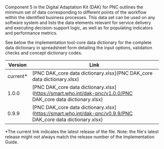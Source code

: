 Component 5 in the Digital Adaptation Kit (DAK) for PNC outlines the minimum set of data corresponding to different points of the workflow within the identified business processes. This data set can be used on any software system and lists the data elements relevant for service delivery and executing decision-support logic, as well as for populating indicators and performance metrics. 

See below the implementation tool-core data dictionary for the complete data dictionary in
spreadsheet form detailing the input options, validation checks and
concept dictionary codes.

| Version | Link |
|---|---|
| current* | [PNC DAK_core data dictionary.xlsx](PNC DAK_core data dictionary.xlsx) |
|1.0.0 | [PNC DAK_core data dictionary.xlsx](https://smart.who.int/dak-pnc/v1.0.0/PNC DAK_core data dictionary.xlsx) |
|0.9.9 | [PNC DAK_core data dictionary.xlsx](https://smart.who.int/dak-pnc/v0.9.9/PNC DAK_core data dictionary.xlsx) |

*The current link indicates the latest release of the file. Note: the file's latest release might not always match the release number of the Implementation Guide.
